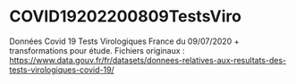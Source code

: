 # COVID19202200809TestsViro
Données Covid 19 Tests Virologiques France du 09/07/2020 + transformations pour étude. Fichiers originaux :  https://www.data.gouv.fr/fr/datasets/donnees-relatives-aux-resultats-des-tests-virologiques-covid-19/
